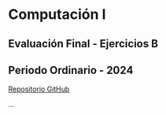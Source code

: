# **Computación I**
## Evaluación Final - Ejercicios B
## Periodo Ordinario - 2024

[Repositorio GitHub](https://github.com/jdalfrod/f01B_24_ordinario.git)

...
